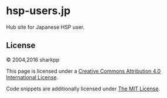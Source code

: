 # hsp-users.jp

Hub site for Japanese HSP user.

## License

&copy; 2004,2016 sharkpp

This page is licensed under a [Creative Commons Attribution 4.0 International License](http://creativecommons.org/licenses/by/4.0/).

Code snippets are additionally licensed under [The MIT License](http://opensource.org/licenses/MIT).
